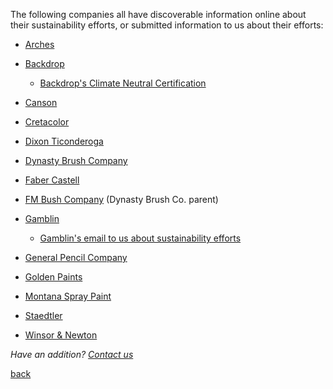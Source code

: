 The following companies all have discoverable information online about their
sustainability efforts, or submitted information to us about their efforts:

- [Arches](https://arches-papers.com/arches-vs-sustainable-development/)

- [Backdrop](https://www.backdrophome.com/pages/about)
  - [Backdrop's Climate Neutral Certification](https://www.climateneutral.org/brand/backdrop)

- [Canson](https://en.canson.com/commitments/combating-climate-change)

- [Cretacolor](https://www.cretacolor.com/en/passion-en/umweltschutz/)

- [Dixon Ticonderoga](https://dixonticonderogacompany.com/terracycle/)

- [Dynasty Brush Company](https://dynastybrush.com/company/)

- [Faber Castell](https://www.fabercastell.com/pages/sustainability)

- [FM Bush Company](https://www.fmbrush.com/company/) (Dynasty Brush Co. parent)

- [Gamblin](https://gamblincolors.com/reclaimed-earth-colors/)
  - [Gamblin's email to us about sustainability efforts](./gamblin.txt)

- [General Pencil Company](https://www.generalpencil.com/values.html)

- [Golden Paints](https://goldenpaints.com/healthsafety_health_index)

- [Montana Spray Paint](https://www.montana-cans.com/en/safety-environment)

- [Staedtler](https://www.staedtler.com/intl/en/company/about-staedtler/sustainability-and-protection-of-the-environment/)

- [Winsor & Newton](https://www.winsornewton.com/na/heritage/our-ethics/)

_Have an addition?_ <a href="mailto:ourcityourmayor@gmail.com?Subject=Addition%20to%20statements%20database">_Contact us_</a> 

[back](./)
